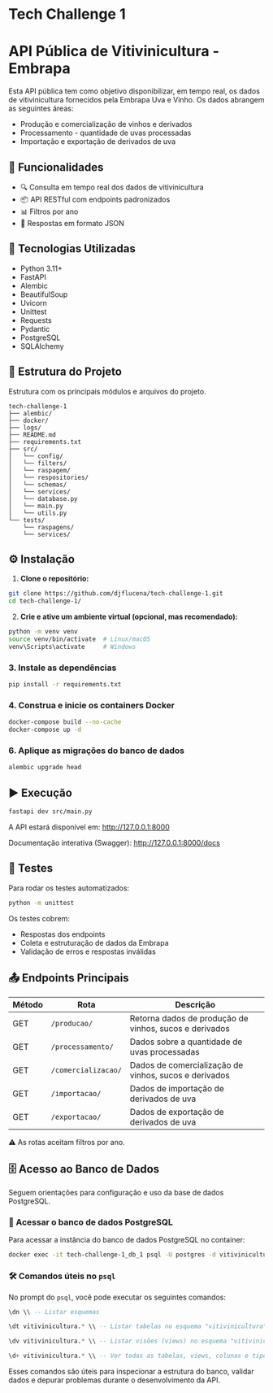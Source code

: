 
# Tech Challenge 1

# API Pública de Vitivinicultura - Embrapa

Esta API pública tem como objetivo disponibilizar, em tempo real, os dados de vitivinicultura 
fornecidos pela Embrapa Uva e Vinho. Os dados abrangem as seguintes áreas:

- Produção e comercialização de vinhos e derivados
- Processamento - quantidade de uvas processadas
- Importação e exportação de derivados de uva


## 📌 Funcionalidades

- 🔍 Consulta em tempo real dos dados de vitivinicultura
- 📦 API RESTful com endpoints padronizados
- 📊 Filtros por ano
- 📁 Respostas em formato JSON


## 🚀 Tecnologias Utilizadas

- Python 3.11+
- FastAPI
- Alembic
- BeautifulSoup
- Uvicorn
- Unittest
- Requests
- Pydantic
- PostgreSQL
- SQLAlchemy


## 📁 Estrutura do Projeto

Estrutura com os principais módulos e arquivos do projeto.

```
tech-challenge-1
├── alembic/
├── docker/
├── logs/
├── README.md
├── requirements.txt
├── src/
│   └── config/
│   └── filters/
│   └── raspagem/
│   └── respositories/
│   └── schemas/
│   └── services/
│   └── database.py
│   └── main.py
│   └── utils.py
└── tests/
    └── raspagens/
    └── services/

```


## ⚙️ Instalação

1. **Clone o repositório:**
```bash
git clone https://github.com/djflucena/tech-challenge-1.git
cd tech-challenge-1/
```

2. **Crie e ative um ambiente virtual (opcional, mas recomendado):**
```bash
python -m venv venv
source venv/bin/activate  # Linux/macOS
venv\Scripts\activate     # Windows
```

### 3. **Instale as dependências**
```bash
pip install -r requirements.txt
```

### 4. Construa e inicie os containers Docker
```bash
docker-compose build --no-cache
docker-compose up -d
```

### 6. Aplique as migrações do banco de dados
```bash
alembic upgrade head
```

## ▶️ Execução

```bash
fastapi dev src/main.py
```
A API estará disponível em: http://127.0.0.1:8000

Documentação interativa (Swagger): http://127.0.0.1:8000/docs


## 🧪 Testes

Para rodar os testes automatizados:
```bash
python -m unittest
```

Os testes cobrem:

- Respostas dos endpoints
- Coleta e estruturação de dados da Embrapa
- Validação de erros e respostas inválidas


## 📤 Endpoints Principais

| Método | Rota                | Descrição                                                |
| ------ | ------------------- | -------------------------------------------------------- |
| GET    | `/producao/`        | Retorna dados de produção de vinhos, sucos e derivados   |
| GET    | `/processamento/`   | Dados sobre a quantidade de uvas processadas             |
| GET    | `/comercializacao/` | Dados de comercialização de vinhos, sucos e derivados    |
| GET    | `/importacao/`      | Dados de importação de derivados de uva                  |
| GET    | `/exportacao/`      | Dados de exportação de derivados de uva                  |


⚠️ As rotas aceitam filtros por ano.


## 🗄️ Acesso ao Banco de Dados

Seguem orientações para configuração e uso da base de dados PostgreSQL.

### 🔐 Acessar o banco de dados PostgreSQL

Para acessar a instância do banco de dados PostgreSQL no container:

```bash
docker exec -it tech-challenge-1_db_1 psql -U postgres -d vitivinicultura
```

### 🛠️ Comandos úteis no `psql`

No prompt do `psql`, você pode executar os seguintes comandos:

```sql
\dn \\ -- Listar esquemas

\dt vitivinicultura.* \\ -- Listar tabelas no esquema "vitivinicultura"

\dv vitivinicultura.* \\ -- Listar visões (views) no esquema "vitivinicultura"

\d+ vitivinicultura.* \\ -- Ver todas as tabelas, views, colunas e tipos no esquema "vitivinicultura"

```

Esses comandos são úteis para inspecionar a estrutura do banco, validar dados e depurar problemas
durante o desenvolvimento da API.
